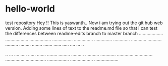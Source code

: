 # hello-world
test repository
Hey !! This is yaswanth.. Now i am trying out the git hub web version.
Adding some lines of text to the readme.md file so that i can test the differences between readme-edits branch to master branch
...................
..................
.................
................
...............
..............
.............
............
...........
..........
.........
........
.......
......
.....
....
...
..

..
...
....
.....
......
.......
........
.........
..........
...........
............
.............
..............
...............
................
.................
..................
...................
